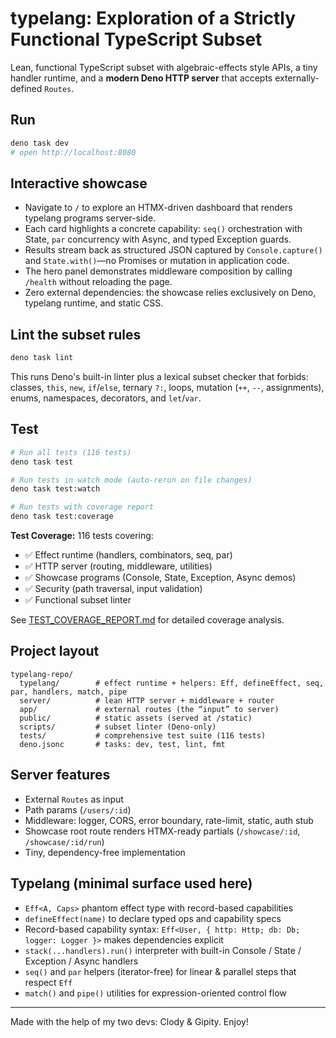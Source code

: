 # **typelang**: Exploration of a Strictly Functional TypeScript Subset

Lean, functional TypeScript subset with algebraic-effects style APIs, a tiny handler runtime, and a
**modern Deno HTTP server** that accepts externally-defined `Routes`.

## Run

```bash
deno task dev
# open http://localhost:8080
```

## Interactive showcase

- Navigate to `/` to explore an HTMX-driven dashboard that renders typelang programs server-side.
- Each card highlights a concrete capability: `seq()` orchestration with State, `par` concurrency
  with Async, and typed Exception guards.
- Results stream back as structured JSON captured by `Console.capture()` and `State.with()`—no
  Promises or mutation in application code.
- The hero panel demonstrates middleware composition by calling `/health` without reloading the
  page.
- Zero external dependencies: the showcase relies exclusively on Deno, typelang runtime, and static
  CSS.

## Lint the subset rules

```bash
deno task lint
```

This runs Deno's built-in linter plus a lexical subset checker that forbids: classes, `this`, `new`,
`if`/`else`, ternary `?:`, loops, mutation (`++`, `--`, assignments), enums, namespaces, decorators,
and `let`/`var`.

## Test

```bash
# Run all tests (116 tests)
deno task test

# Run tests in watch mode (auto-rerun on file changes)
deno task test:watch

# Run tests with coverage report
deno task test:coverage
```

**Test Coverage:** 116 tests covering:

- ✅ Effect runtime (handlers, combinators, seq, par)
- ✅ HTTP server (routing, middleware, utilities)
- ✅ Showcase programs (Console, State, Exception, Async demos)
- ✅ Security (path traversal, input validation)
- ✅ Functional subset linter

See [TEST_COVERAGE_REPORT.md](./TEST_COVERAGE_REPORT.md) for detailed coverage analysis.

## Project layout

```
typelang-repo/
  typelang/        # effect runtime + helpers: Eff, defineEffect, seq, par, handlers, match, pipe
  server/          # lean HTTP server + middleware + router
  app/             # external routes (the “input” to server)
  public/          # static assets (served at /static)
  scripts/         # subset linter (Deno-only)
  tests/           # comprehensive test suite (116 tests)
  deno.jsonc       # tasks: dev, test, lint, fmt
```

## Server features

- External `Routes` as input
- Path params (`/users/:id`)
- Middleware: logger, CORS, error boundary, rate-limit, static, auth stub
- Showcase root route renders HTMX-ready partials (`/showcase/:id`, `/showcase/:id/run`)
- Tiny, dependency-free implementation

## Typelang (minimal surface used here)

- `Eff<A, Caps>` phantom effect type with record-based capabilities
- `defineEffect(name)` to declare typed ops and capability specs
- Record-based capability syntax: `Eff<User, { http: Http; db: Db; logger: Logger }>` makes
  dependencies explicit
- `stack(...handlers).run()` interpreter with built-in Console / State / Exception / Async handlers
- `seq()` and `par` helpers (iterator-free) for linear & parallel steps that respect `Eff`
- `match()` and `pipe()` utilities for expression-oriented control flow

---

Made with the help of my two devs: Clody & Gipity. Enjoy!
